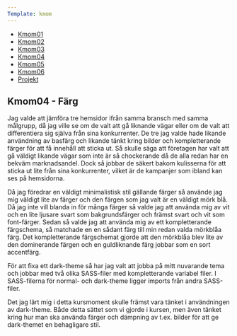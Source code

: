 ```yaml
---
Template: kmom
---
```

<div class="kmom-div list-box content-desktop">
    <ul>
        <li><a href="kmom01" class="report-link">Kmom01</a></li>
        <li><a href="kmom02" class="report-link">Kmom02</a></li>
        <li><a href="kmom03" class="report-link">Kmom03</a></li>
        <li><a href="kmom04" class="report-link active">Kmom04</a></li>
        <li><a href="kmom05" class="report-link">Kmom05</a></li>
        <li><a href="kmom06" class="report-link">Kmom06</a></li>
        <li><a href="kmom10" class="report-link">Projekt</a></li>
    </ul>
</div>

<div class="kmom-div report-box">
    <h2>Kmom04 - Färg</h2>
    <p>
        Jag valde att jämföra tre hemsidor ifrån samma bransch med samma målgrupp, då jag ville se om de valt att gå liknande vägar eller om de valt att differentiera sig själva från sina konkurrenter. De tre jag valde hade likande användning av basfärg och likande tänkt kring bilder och kompletterande färger för att få innehåll att sticka ut. Så skulle säga att företagen har valt att gå väldigt likande vägar som inte är så chockerande då de alla redan har en bekväm marknadsandel. Dock så jobbar de säkert bakom kulisserna för att sticka ut lite från sina konkurrenter, vilket är de kampanjer som ibland kan ses på hemsidorna.
    </p>
    <p>
        Då jag föredrar en väldigt minimalistisk stil gällande färger så använde jag mig väldigt lite av färger och den färgen som jag valt är en väldigt mörk blå. Då jag inte vill blanda in för många färger så valde jag att använda mig av vit och en lite ljusare svart som bakgrundsfärger och främst svart och vit som font-färger. Sedan så valde jag att använda mig av ett kompletterande färgschema, så matchade en en sådant färg till min redan valda mörkblåa färg. Det kompletterande färgschemat gjorde att den mörkblåa blev lite av den dominerande färgen och en guldliknande färg jobbar som en sort accentfärg.
    </p>
    <p>
        För att fixa ett dark-theme så har jag valt att jobba på mitt nuvarande tema och jobbar med två olika SASS-filer med kompletterande variabel filer. I SASS-filerna för normal- och dark-theme ligger imports från andra SASS-filer.
    </p>
    <p>
        Det jag lärt mig i detta kursmoment skulle främst vara tänket i användningen av dark-theme. Både detta sättet som vi gjorde i kursen, men även tänket kring hur man ska använda färger och dämpning av t.ex. bilder för att ge dark-themet en behagligare stil.
    </p>
</div>
